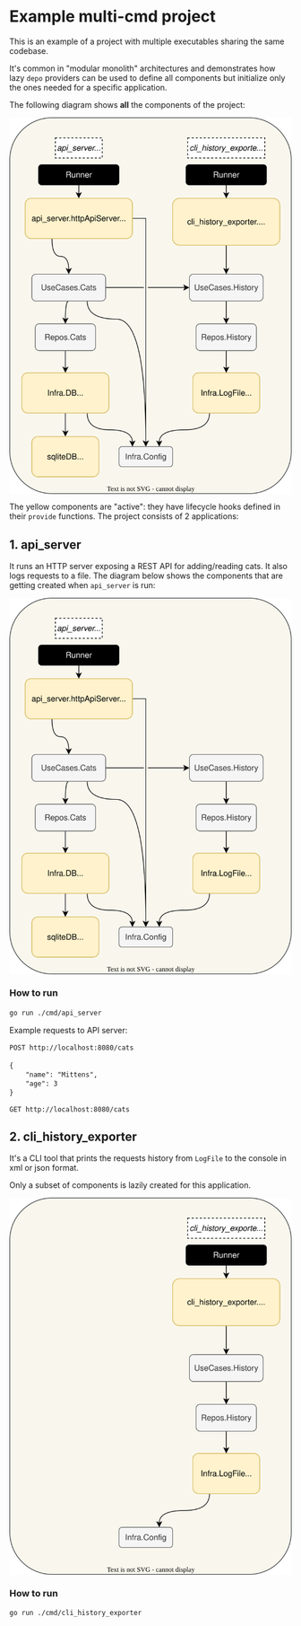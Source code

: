 # Example multi-cmd project

This is an example of a project with multiple executables sharing the same codebase.

It's common in "modular monolith" architectures and demonstrates how lazy `depo` providers can be used
to define all components but initialize only the ones needed for a specific application.

The following diagram shows **all** the components of the project:

<p align="center">
    <img align="center" src="docs/all_components.svg" alt="all components"/>
</p>

The yellow components are "active": they have lifecycle hooks defined in their `provide` functions.
The project consists of 2 applications:

## 1. api_server

It runs an HTTP server exposing a REST API for adding/reading cats. It also logs requests to a file.
The diagram below shows the components that are getting created when `api_server` is run:

<p align="center">
    <img align="center" src="docs/api_server_components.svg" alt="api server components"/>
</p>

### How to run 
```bash
go run ./cmd/api_server
```

Example requests to API server:

```
POST http://localhost:8080/cats

{
    "name": "Mittens",
    "age": 3
}
```

```
GET http://localhost:8080/cats
```

## 2. cli_history_exporter

It's a CLI tool that prints the requests history from `LogFile` to the console in xml or json format.

Only a subset of components is lazily created for this application.

<p align="center">
    <img align="center" src="docs/cli_history_exporter_components.svg" alt="cli exporter components"/>
</p>

### How to run

```bash
go run ./cmd/cli_history_exporter
```

